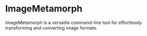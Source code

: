 # ImageMetamorph
ImageMetamorph is a versatile command-line tool for effortlessly transforming and converting image formats.
